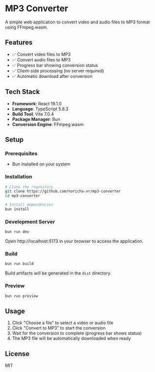 # MP3 Converter

A simple web application to convert video and audio files to MP3 format using FFmpeg.wasm.

## Features

- ✅ Convert video files to MP3
- ✅ Convert audio files to MP3
- ✅ Progress bar showing conversion status
- ✅ Client-side processing (no server required)
- ✅ Automatic download after conversion

## Tech Stack

- **Framework**: React 19.1.0
- **Language**: TypeScript 5.8.3
- **Build Tool**: Vite 7.0.4
- **Package Manager**: Bun
- **Conversion Engine**: FFmpeg.wasm

## Setup

### Prerequisites

- Bun installed on your system

### Installation

```bash
# Clone the repository
git clone https://github.com/noricha-vr/mp3-converter
cd mp3-converter

# Install dependencies
bun install
```

### Development Server

```bash
bun run dev
```

Open http://localhost:5173 in your browser to access the application.

### Build

```bash
bun run build
```

Build artifacts will be generated in the `dist` directory.

### Preview

```bash
bun run preview
```

## Usage

1. Click "Choose a file" to select a video or audio file
2. Click "Convert to MP3" to start the conversion
3. Wait for the conversion to complete (progress bar shows status)
4. The MP3 file will be automatically downloaded when ready

## License

MIT
